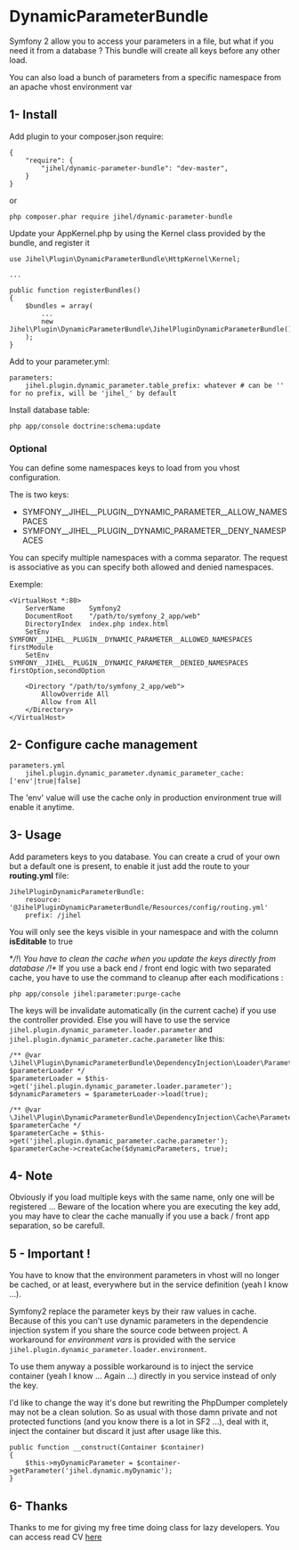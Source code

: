 DynamicParameterBundle
======================

Symfony 2 allow you to access your parameters in a file, but what if you need it from a database ?
This bundle will create all keys before any other load.

You can also load a bunch of parameters from a specific namespace from an apache vhost environment var


1- Install
----------

Add plugin to your composer.json require:

    {
        "require": {
            "jihel/dynamic-parameter-bundle": "dev-master",
        }
    }

or

    php composer.phar require jihel/dynamic-parameter-bundle

Update your AppKernel.php by using the Kernel class provided by the bundle, and register it

    use Jihel\Plugin\DynamicParameterBundle\HttpKernel\Kernel;

    ...

    public function registerBundles()
    {
        $bundles = array(
            ...
            new Jihel\Plugin\DynamicParameterBundle\JihelPluginDynamicParameterBundle(),
        );
    }

Add to your parameter.yml:

    parameters:
        jihel.plugin.dynamic_parameter.table_prefix: whatever # can be '' for no prefix, will be 'jihel_' by default

Install database table:

    php app/console doctrine:schema:update
    

### Optional

You can define some namespaces keys to load from you vhost configuration.

The is two keys:
- SYMFONY__JIHEL__PLUGIN__DYNAMIC_PARAMETER__ALLOW_NAMESPACES
- SYMFONY__JIHEL__PLUGIN__DYNAMIC_PARAMETER__DENY_NAMESPACES

You can specify multiple namespaces with a comma separator.
The request is associative as you can specify both allowed and denied namespaces.

Exemple:
    
    <VirtualHost *:80>
        ServerName      Symfony2
        DocumentRoot    "/path/to/symfony_2_app/web"
        DirectoryIndex  index.php index.html
        SetEnv          SYMFONY__JIHEL__PLUGIN__DYNAMIC_PARAMETER__ALLOWED_NAMESPACES firstModule
        SetEnv          SYMFONY__JIHEL__PLUGIN__DYNAMIC_PARAMETER__DENIED_NAMESPACES firstOption,secondOption
    
        <Directory "/path/to/symfony_2_app/web">
            AllowOverride All
            Allow from All
        </Directory>
    </VirtualHost>


2- Configure cache management
-----------------------------

    parameters.yml
        jihel.plugin.dynamic_parameter.dynamic_parameter_cache: ['env'|true|false]

The 'env' value will use the cache only in production environment true will enable it anytime. 


3- Usage
--------

Add parameters keys to you database.
You can create a crud of your own but a default one is present, to enable it just add the route
to your **routing.yml** file:

    JihelPluginDynamicParameterBundle:
        resource: '@JihelPluginDynamicParameterBundle/Resources/config/routing.yml'
        prefix: /jihel

You will only see the keys visible in your namespace and with the column **isEditable** to true

**/!\ You have to clean the cache when you update the keys directly from database /!\**
If you use a back end / front end logic with two separated cache, you have to use the command to cleanup
after each modifications :

    php app/console jihel:parameter:purge-cache

The keys will be invalidate automatically (in the current cache) if you use the controller provided.
Else you will have to use the service `jihel.plugin.dynamic_parameter.loader.parameter` and
`jihel.plugin.dynamic_parameter.cache.parameter` like this:

    /** @var \Jihel\Plugin\DynamicParameterBundle\DependencyInjection\Loader\ParameterLoader $parameterLoader */
    $parameterLoader = $this->get('jihel.plugin.dynamic_parameter.loader.parameter');
    $dynamicParameters = $parameterLoader->load(true);

    /** @var \Jihel\Plugin\DynamicParameterBundle\DependencyInjection\Cache\ParameterCache $parameterCache */
    $parameterCache = $this->get('jihel.plugin.dynamic_parameter.cache.parameter');
    $parameterCache->createCache($dynamicParameters, true);


4- Note
-------

Obviously if you load multiple keys with the same name, only one will be registered ...
Beware of the location where you are executing the key add,
you may have to clear the cache manually if you use a back / front app separation, so be carefull.


5 - Important !
---------------

You have to know that the environment parameters in vhost will no longer be cached,
or at least, everywhere but in the service definition (yeah I know ...).

Symfony2 replace the parameter keys by their raw values in cache.
Because of this you can't use dynamic parameters in the dependencie injection system
if you share the source code between project.
A workaround for *environment vars* is provided with the service `jihel.plugin.dynamic_parameter.loader.environment`.

To use them anyway a possible workaround is to inject the service container (yeah I know ... Again ...) directly
in you service instead of only the key.

I'd like to change the way it's done but rewriting the PhpDumper completely may not be a clean solution.
So as usual with those damn private and not protected functions (and you know there is a lot in SF2 ...),
deal with it, inject the container but discard it just after usage like this.

    public function __construct(Container $container)
    {
        $this->myDynamicParameter = $container->getParameter('jihel.dynamic.myDynamic');
    }


6- Thanks
---------

Thanks to me for giving my free time doing class for lazy developers.
You can access read CV [here](http://www.joseph-lemoine.fr)
